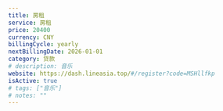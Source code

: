 ```yaml
---
title: 房租
service: 房租
price: 20400
currency: CNY
billingCycle: yearly
nextBillingDate: 2026-01-01
category: 贷款
# description: 音乐
website: https://dash.lineasia.top/#/register?code=MSHllfkp
isActive: true
# tags: ["音乐"]
# notes: ""
---
```

<!-- 
# Adobe Creative Cloud 订阅

Adobe Creative Cloud 提供完整的创意工具套件，包括 Photoshop、Illustrator、Premiere Pro 等。

## 包含软件
- Photoshop
- Illustrator
- Premiere Pro
- After Effects
- InDesign
- Lightroom
- 以及更多创意应用

## 使用情况
主要用于图片编辑和视频制作，每周使用约10小时。 -->
